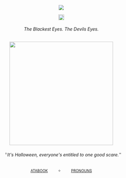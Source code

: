<div align="center">

![](https://komarev.com/ghpvc/?username=SpaceKn1ghts&color=262626&label=halloween.)

<img src="https://images-wixmp-ed30a86b8c4ca887773594c2.wixmp.com/f/c9e8a0e4-c1bf-4bdf-b8e5-3e77b23875f4/ddyuyqv-d53d9a73-dd81-4f37-8a47-898791884e1f.gif?token=eyJ0eXAiOiJKV1QiLCJhbGciOiJIUzI1NiJ9.eyJzdWIiOiJ1cm46YXBwOjdlMGQxODg5ODIyNjQzNzNhNWYwZDQxNWVhMGQyNmUwIiwiaXNzIjoidXJuOmFwcDo3ZTBkMTg4OTgyMjY0MzczYTVmMGQ0MTVlYTBkMjZlMCIsIm9iaiI6W1t7InBhdGgiOiJcL2ZcL2M5ZThhMGU0LWMxYmYtNGJkZi1iOGU1LTNlNzdiMjM4NzVmNFwvZGR5dXlxdi1kNTNkOWE3My1kZDgxLTRmMzctOGE0Ny04OTg3OTE4ODRlMWYuZ2lmIn1dXSwiYXVkIjpbInVybjpzZXJ2aWNlOmZpbGUuZG93bmxvYWQiXX0.zgp8Suvan9WHuUFPDtm2e6RHBhysE9WNELchazIXdbo" width="18px">

###### The Blackest Eyes. The Devils Eyes.

<div align="center">

<img src="https://cdn.discordapp.com/attachments/1352310883631759372/1365397204596031700/83f3f5380939a0e0fa21e6d2ce559747.png?ex=680d28bd&is=680bd73d&hm=46cb0507285d7440e4c99169fa1e5f3725ad18a698b6e38c8868262ffc29a579&" width="330px">

###### 〝 *It's Halloween,* everyone's *entitled to one good scare*.‶ 

<sub>[ATABOOK](https://toonzer.atabook.org/)ㅤㅤㅤ✧ㅤㅤㅤ[PRONOUNS](https://pronouns.cc/@TOONZ  )</sub>
